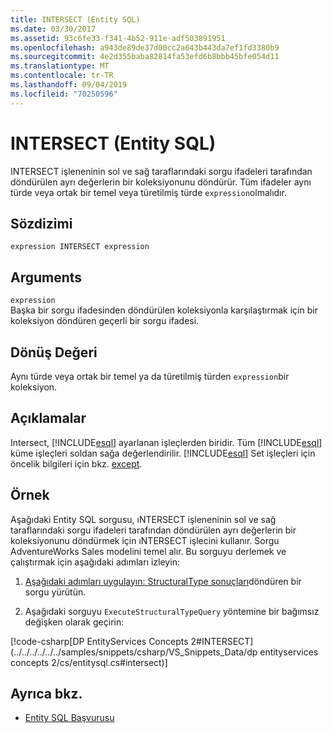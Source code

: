 ```yaml
---
title: INTERSECT (Entity SQL)
ms.date: 03/30/2017
ms.assetid: 93c6fe33-f341-4b52-911e-adf503891951
ms.openlocfilehash: a943de89de37d00cc2a643b443da7ef1fd3380b9
ms.sourcegitcommit: 4e2d355baba82814fa53efd6b8bbb45bfe054d11
ms.translationtype: MT
ms.contentlocale: tr-TR
ms.lasthandoff: 09/04/2019
ms.locfileid: "70250596"
---
```

# <a name="intersect-entity-sql"></a>INTERSECT (Entity SQL)
INTERSECT işleneninin sol ve sağ taraflarındaki sorgu ifadeleri tarafından döndürülen ayrı değerlerin bir koleksiyonunu döndürür. Tüm ifadeler aynı türde veya ortak bir temel veya türetilmiş türde `expression`olmalıdır.  
  
## <a name="syntax"></a>Sözdizimi  
  
```  
expression INTERSECT expression  
```  
  
## <a name="arguments"></a>Arguments  
 `expression`  
 Başka bir sorgu ifadesinden döndürülen koleksiyonla karşılaştırmak için bir koleksiyon döndüren geçerli bir sorgu ifadesi.  
  
## <a name="return-value"></a>Dönüş Değeri  
 Aynı türde veya ortak bir temel ya da türetilmiş türden `expression`bir koleksiyon.  
  
## <a name="remarks"></a>Açıklamalar  
 Intersect, [!INCLUDE[esql](../../../../../../includes/esql-md.md)] ayarlanan işleçlerden biridir. Tüm [!INCLUDE[esql](../../../../../../includes/esql-md.md)] küme işleçleri soldan sağa değerlendirilir. [!INCLUDE[esql](../../../../../../includes/esql-md.md)] Set işleçleri için öncelik bilgileri için bkz. [except](except-entity-sql.md).  
  
## <a name="example"></a>Örnek  
 Aşağıdaki Entity SQL sorgusu, ıNTERSECT işleneninin sol ve sağ taraflarındaki sorgu ifadeleri tarafından döndürülen ayrı değerlerin bir koleksiyonunu döndürmek için ıNTERSECT işlecini kullanır. Sorgu AdventureWorks Sales modelini temel alır. Bu sorguyu derlemek ve çalıştırmak için aşağıdaki adımları izleyin:  
  
1. [Aşağıdaki adımları uygulayın: StructuralType sonuçları](../how-to-execute-a-query-that-returns-structuraltype-results.md)döndüren bir sorgu yürütün.  
  
2. Aşağıdaki sorguyu `ExecuteStructuralTypeQuery` yöntemine bir bağımsız değişken olarak geçirin:  
  
 [!code-csharp[DP EntityServices Concepts 2#INTERSECT](../../../../../../samples/snippets/csharp/VS_Snippets_Data/dp entityservices concepts 2/cs/entitysql.cs#intersect)]  
  
## <a name="see-also"></a>Ayrıca bkz.

- [Entity SQL Başvurusu](entity-sql-reference.md)
